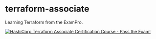 # terraform-associate

Learning Terraform from the ExamPro.

<a href="https://www.youtube.com/watch?v=V4waklkBC38" title="HashiCorp Terraform Associate Certification Course - Pass the Exam!">
    <img src="https://www.exampro.co/assets/outline/hashicorp_terraform.jpg" alt="HashiCorp Terraform Associate Certification Course - Pass the Exam!" />
</a>
